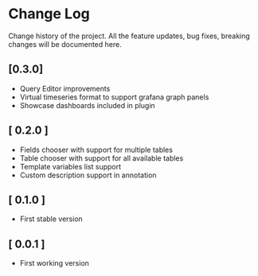 # Change Log

Change history of the project. All the feature updates, bug fixes, breaking changes will be documented here.

## [0.3.0]

- Query Editor improvements
- Virtual timeseries format to support grafana graph panels
- Showcase dashboards included in plugin

## [ 0.2.0 ]

- Fields chooser with support for multiple tables
- Table chooser with support for all available tables
- Template variables list support
- Custom description support in annotation

## [ 0.1.0 ]

- First stable version

## [ 0.0.1 ]

- First working version
